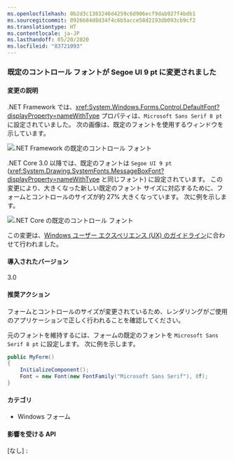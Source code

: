 ```yaml
---
ms.openlocfilehash: 0b2d3c1383246d4259c6d906ecf9dab927f4bdb1
ms.sourcegitcommit: 0926684d8d34f4c6b5acce58d2193db093cb9cf2
ms.translationtype: HT
ms.contentlocale: ja-JP
ms.lasthandoff: 05/20/2020
ms.locfileid: "83721093"
---
```

### <a name="default-control-font-changed-to-segoe-ui-9-pt"></a>既定のコントロール フォントが Segoe UI 9 pt に変更されました

#### <a name="change-description"></a>変更の説明

.NET Framework では、<xref:System.Windows.Forms.Control.DefaultFont?displayProperty=nameWithType> プロパティは、`Microsoft Sans Serif 8 pt` に設定されていました。 次の画像は、既定のフォントを使用するウィンドウを示しています。

![.NET Framework の既定のコントロール フォント](~/docs/images/core-changes/windowsforms/control-defaultfont-changed/defaultfont-framework.png)

.NET Core 3.0 以降では、既定のフォントは `Segoe UI 9 pt` (<xref:System.Drawing.SystemFonts.MessageBoxFont?displayProperty=nameWithType> と同じフォント) に設定されています。 この変更により、大きくなった新しい既定のフォント サイズに対応するために、フォームとコントロールのサイズが約 27% 大きくなっています。 次に例を示します。

![.NET Core の既定のコントロール フォント](~/docs/images/core-changes/windowsforms/control-defaultfont-changed/defaultfont-core.png)

この変更は、[Windows ユーザー エクスペリエンス (UX) のガイドライン](/windows/win32/uxguide/vis-fonts#fonts-and-colors)に合わせて行われました。

#### <a name="version-introduced"></a>導入されたバージョン

3.0

#### <a name="recommended-action"></a>推奨アクション

フォームとコントロールのサイズが変更されているため、レンダリングがご使用のアプリケーションで正しく行われることを確認してください。

元のフォントを維持するには、フォームの既定のフォントを `Microsoft Sans Serif 8 pt` に設定します。 次に例を示します。

```csharp
public MyForm()
{
    InitializeComponent();
    Font = new Font(new FontFamily("Microsoft Sans Serif"), 8f);
}
```

#### <a name="category"></a>カテゴリ

- Windows フォーム

#### <a name="affected-apis"></a>影響を受ける API

[なし] :

<!--

#### Affected APIs

- Not detectable via API analysis

-->
